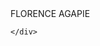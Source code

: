 <html>
    <head>
        <link rel="stylesheet" href="mystyle.css">
    </head>
    <div class="titleText"> FLORENCE AGAPIE</div>
    <div>
        
    </div>
</html>
